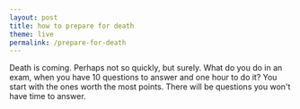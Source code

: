 ```yaml
---
layout: post
title: how to prepare for death
theme: live
permalink: /prepare-for-death
---
```


Death is coming.
Perhaps not so quickly, but surely.
What do you do in an exam, when you have 10 questions to answer and one hour to do it?
You start with the ones worth the most points.
There will be questions you won't have time to answer.